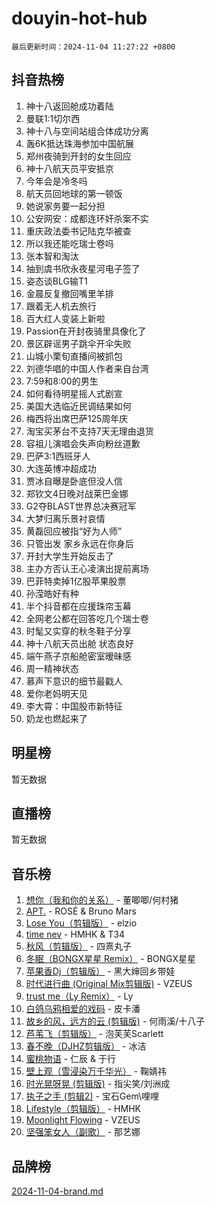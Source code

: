 # douyin-hot-hub

`最后更新时间：2024-11-04 11:27:22 +0800`

## 抖音热榜

1. 神十八返回舱成功着陆
1. 曼联1:1切尔西
1. 神十八与空间站组合体成功分离
1. 轰6K抵达珠海参加中国航展
1. 郑州夜骑到开封的女生回应
1. 神十八航天员平安抵京
1. 今年会是冷冬吗
1. 航天员回地球的第一顿饭
1. 她说家务要一起分担
1. 公安网安：成都连环奸杀案不实
1. 重庆政法委书记陆克华被查
1. 所以我还能吃瑞士卷吗
1. 张本智和淘汰
1. 抽到虞书欣永夜星河电子签了
1. 姿态谈BLG输T1
1. 金晨反复撤回嘴里羊排
1. 跟着无人机去旅行
1. 百大红人变装上新啦
1. Passion在开封夜骑里具像化了
1. 景区辟谣男子跳伞开伞失败
1. 山城小栗旬直播间被抓包
1. 刘德华唱的中国人作者来自台湾
1. 7:59和8:00的男生
1. 如何看待明星摇人式剧宣
1. 美国大选临近民调结果如何
1. 梅西将出席巴萨125周年庆
1. 淘宝买茅台不支持7天无理由退货
1. 容祖儿演唱会失声向粉丝道歉
1. 巴萨3:1西班牙人
1. 大连英博冲超成功
1. 贾冰自曝是卧底但没人信
1. 郑钦文4日晚对战莱巴金娜
1. G2夺BLAST世界总决赛冠军
1. 大梦归离乐景衬哀情
1. 黄磊回应被指“好为人师”
1. 只管出发 家乡永远在你身后
1. 开封大学生开始反击了
1. 主办方否认王心凌演出提前离场
1. 巴菲特卖掉1亿股苹果股票
1. 孙滢皓好有种
1. 半个抖音都在应援珠帘玉幕
1. 全网老公都在回答吃几个瑞士卷
1. 时髦又实穿的秋冬鞋子分享
1. 神十八航天员出舱 状态良好
1. 端午燕子京船舱密室暧昧感
1. 周一精神状态
1. 慕声下意识的细节最戳人
1. 爱你老妈明天见
1. 李大霄：中国股市新特征
1. 奶龙也燃起来了

## 明星榜

暂无数据

## 直播榜

暂无数据

## 音乐榜

1. [想你（我和你的关系）](https://sf3-cdn-tos.douyinstatic.com/obj/tos-cn-ve-2774/o8QxhcOBDYYX0zqKCjFVQXZ3RBffnRBQEogitG) - 董唧唧/何村猪
1. [APT.](https://sf5-hl-cdn-tos.douyinstatic.com/obj/tos-cn-ve-2774/oUIcRnUtZBV1JgZtxIMCAiiBSVBSEEOCFfkeMQ) - ROSÉ & Bruno Mars
1. [Lose You（剪辑版）](https://sf3-cdn-tos.douyinstatic.com/obj/tos-cn-ve-2774/og9yxQxAWI86iBNr9ojBFMoWTIvDZZb8HwiGY) - elzio
1. [time nev](https://sf5-hl-cdn-tos.douyinstatic.com/obj/tos-cn-ve-2774/oc6aICzpzBCWrhCvDVi2AZmQLt0gIBxfMEfd6i) - HMHK & T34
1. [秋风（剪辑版）](https://sf3-cdn-tos.douyinstatic.com/obj/tos-cn-ve-2774/ocGaU84LfAfzMd2wbXdQFpCGhBiXg82JNMRRie) - 四熹丸子
1. [冬眠（BONGX星星 Remix）](https://sf6-cdn-tos.douyinstatic.com/obj/tos-cn-ve-2774/oMCfFFoE3LwQ7agAgOIG4ieExqkeAsxNBEkLdz) - BONGX星星
1. [苹果香Dj（剪辑版）](https://sf3-cdn-tos.douyinstatic.com/obj/tos-cn-ve-2774/oEeIEQbYGAOspCTRAIeYF4Ok8LgZ8NBaRe4ztR) - 黑大婶回乡带娃
1. [时代进行曲 (Original Mix剪辑版)](https://sf5-hl-cdn-tos.douyinstatic.com/obj/tos-cn-ve-2774/oYrssziLdrtiW6cKABM8n5Vfc2xwXiIBInoAkn) - VZEUS
1. [trust me（Ly Remix）](https://sf5-hl-cdn-tos.douyinstatic.com/obj/tos-cn-ve-2774/oUo1M8fz5AfmMSExABQQKFE0eCMWgsiccfqrMA) - Ly
1. [白鸽乌鸦相爱的戏码](https://sf5-hl-cdn-tos.douyinstatic.com/obj/tos-cn-ve-2774/oMVVEf6eDAOmFtNtCsEqKpIorBDM8Nkg6TZRqC) - 皮卡潘
1. [故乡的风，远方的云 (剪辑版)](https://sf5-hl-cdn-tos.douyinstatic.com/obj/tos-cn-ve-2774/ooPEdiZMrAAWisczq1WXoZYGU6GxII2UUBvYI) - 何雨溪/十八子
1. [芦苇飞（剪辑版）](https://sf3-cdn-tos.douyinstatic.com/obj/tos-cn-ve-2774/ok3IaChjEFFoK3FAMzXDEgfpeE6Al3Nv2BnfCW) - 泡芙芙Scarlett
1. [春不晚（DJHZ剪辑版）](https://sf5-hl-cdn-tos.douyinstatic.com/obj/tos-cn-ve-2774/osEZa7YZ6wNo9QDABgfGFaCQKRQTNafsBJDnKt) - 冰洁
1. [蜜桃物语](https://sf5-hl-cdn-tos.douyinstatic.com/obj/tos-cn-ve-2774/oIhOSCZtIACtYU4XQkngiW9kCBfVD1Fz9IYeqL) - 仁辰 & 于行
1. [壁上观（雪浸染万千华光）](https://sf5-hl-cdn-tos.douyinstatic.com/obj/tos-cn-ve-2774/ocIizBMxWi8vA8UdAMIYdYCjgBB5Z3WZWxrvY) - 鞠婧祎
1. [时光晃呀晃 (剪辑版)](https://sf5-hl-cdn-tos.douyinstatic.com/obj/tos-cn-ve-2774/o8ACeQem3gwI1x3GIYGAfKG0LJebKFRJDwRwyW) - 指尖笑/刘洲成
1. [执子之手 (剪辑2)](https://sf5-hl-cdn-tos.douyinstatic.com/obj/tos-cn-ve-2774/oUoZLQjCc31XzqsBnBQUNgeKtYPBcgbFDwtfcu) - 宝石Gem\哩哩
1. [Lifestyle（剪辑版）](https://sf5-hl-cdn-tos.douyinstatic.com/obj/tos-cn-ve-2774/owfqGgjwG3V5lCLaAIezFMeg3LtuKNBaZKgzPV) - HMHK
1. [Moonlight Flowing](https://sf5-hl-cdn-tos.douyinstatic.com/obj/tos-cn-ve-2774/oopZsCtRnQgOhEYmv9FfBBgwmeaQmWQQZED9tN) - VZEUS
1. [坚强笨女人（副歌）](https://sf5-hl-cdn-tos.douyinstatic.com/obj/tos-cn-ve-2774/ospNInQiZvGWyBVg5zkNsAMct5uJIg1CrZiPL) - 那艺娜

## 品牌榜

[2024-11-04-brand.md](2024-11-04-brand.md)
